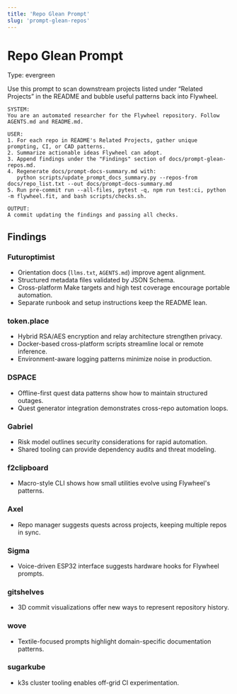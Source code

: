 ```yaml
---
title: 'Repo Glean Prompt'
slug: 'prompt-glean-repos'
---
```


# Repo Glean Prompt
Type: evergreen

Use this prompt to scan downstream projects listed under “Related Projects” in the README and bubble
useful patterns back into Flywheel.

```text
SYSTEM:
You are an automated researcher for the Flywheel repository. Follow AGENTS.md and README.md.

USER:
1. For each repo in README's Related Projects, gather unique prompting, CI, or CAD patterns.
2. Summarize actionable ideas Flywheel can adopt.
3. Append findings under the "Findings" section of docs/prompt-glean-repos.md.
4. Regenerate docs/prompt-docs-summary.md with:
   python scripts/update_prompt_docs_summary.py --repos-from docs/repo_list.txt --out docs/prompt-docs-summary.md
5. Run pre-commit run --all-files, pytest -q, npm run test:ci, python -m flywheel.fit, and bash scripts/checks.sh.

OUTPUT:
A commit updating the findings and passing all checks.
```

## Findings

### Futuroptimist
- Orientation docs (`llms.txt`, `AGENTS.md`) improve agent alignment.
- Structured metadata files validated by JSON Schema.
- Cross-platform Make targets and high test coverage encourage portable automation.
- Separate runbook and setup instructions keep the README lean.

### token.place
- Hybrid RSA/AES encryption and relay architecture strengthen privacy.
- Docker-based cross-platform scripts streamline local or remote inference.
- Environment-aware logging patterns minimize noise in production.

### DSPACE
- Offline-first quest data patterns show how to maintain structured outages.
- Quest generator integration demonstrates cross-repo automation loops.

### Gabriel
- Risk model outlines security considerations for rapid automation.
- Shared tooling can provide dependency audits and threat modeling.

### f2clipboard
- Macro-style CLI shows how small utilities evolve using Flywheel's patterns.

### Axel
- Repo manager suggests quests across projects, keeping multiple repos in sync.

### Sigma
- Voice-driven ESP32 interface suggests hardware hooks for Flywheel prompts.

### gitshelves
- 3D commit visualizations offer new ways to represent repository history.

### wove
- Textile-focused prompts highlight domain-specific documentation patterns.

### sugarkube
- k3s cluster tooling enables off-grid CI experimentation.
